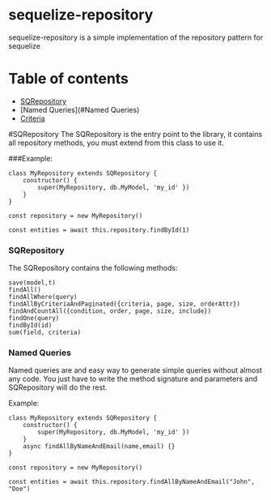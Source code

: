 # sequelize-repository
sequelize-repository is a simple implementation of the repository pattern for sequelize

# Table of contents
- [SQRepository](#SQRepository)
- [Named Queries](#Named Queries)
- [Criteria](#Criteria)

#SQRepository
The SQRepository is the entry point to the library, it contains all repository methods, you must extend from this class to use it.

###Example: 
```
class MyRepository extends SQRepository {
    constructor() {
        super(MyRepository, db.MyModel, 'my_id' })
    }
}

const repository = new MyRepository()

const entities = await this.repository.findById(1)
```

### SQRepository
The SQRepository contains the following methods:
```
save(model,t)
findAll()
findAllWhere(query)
findAllByCriteriaAndPaginated({criteria, page, size, orderAttr})
findAndCountAll({condition, order, page, size, include})
findOne(query)
findById(id)
sum(field, criteria)
```

### Named Queries
Named queries are and easy way to generate simple queries without almost any code. You just have to write the method signature and parameters and SQRepository will do the rest.

Example:
```
class MyRepository extends SQRepository {
    constructor() {
        super(MyRepository, db.MyModel, 'my_id' })
    }
    async findAllByNameAndEmail(name,email) {}
}

const repository = new MyRepository()
    
const entities = await this.repository.findAllByNameAndEmail("John", "Doe")
```